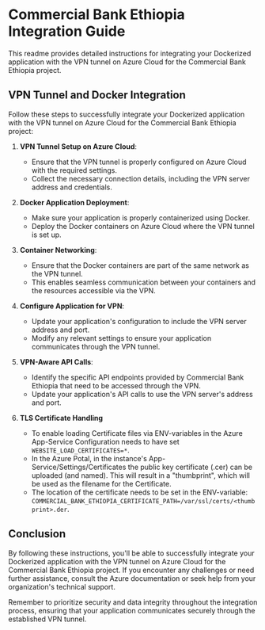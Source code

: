 # Commercial Bank Ethiopia Integration Guide

This readme provides detailed instructions for integrating your Dockerized application with the VPN tunnel on Azure Cloud for the Commercial Bank Ethiopia project.

## VPN Tunnel and Docker Integration

Follow these steps to successfully integrate your Dockerized application with the VPN tunnel on Azure Cloud for the Commercial Bank Ethiopia project:

1. **VPN Tunnel Setup on Azure Cloud**:

   - Ensure that the VPN tunnel is properly configured on Azure Cloud with the required settings.
   - Collect the necessary connection details, including the VPN server address and credentials.

2. **Docker Application Deployment**:

   - Make sure your application is properly containerized using Docker.
   - Deploy the Docker containers on Azure Cloud where the VPN tunnel is set up.

3. **Container Networking**:

   - Ensure that the Docker containers are part of the same network as the VPN tunnel.
   - This enables seamless communication between your containers and the resources accessible via the VPN.

4. **Configure Application for VPN**:

   - Update your application's configuration to include the VPN server address and port.
   - Modify any relevant settings to ensure your application communicates through the VPN tunnel.

5. **VPN-Aware API Calls**:

   - Identify the specific API endpoints provided by Commercial Bank Ethiopia that need to be accessed through the VPN.
   - Update your application's API calls to use the VPN server's address and port.

6. **TLS Certificate Handling**
    - To enable loading Certificate files via ENV-variables in the Azure App-Service Configuration needs to have set `WEBSITE_LOAD_CERTIFICATES=*`.
    - In the Azure Potal, in the instance's App-Service/Settings/Certificates the public key certificate (.cer) can be uploaded (and named). This will result in a "thumbprint", which will be used as the filename for the Certificate.
    - The location of the certificate needs to be set in the ENV-variable: `COMMERCIAL_BANK_ETHIOPIA_CERTIFICATE_PATH=/var/ssl/certs/<thumbprint>.der`.
## Conclusion

By following these instructions, you'll be able to successfully integrate your Dockerized application with the VPN tunnel on Azure Cloud for the Commercial Bank Ethiopia project. If you encounter any challenges or need further assistance, consult the Azure documentation or seek help from your organization's technical support.

Remember to prioritize security and data integrity throughout the integration process, ensuring that your application communicates securely through the established VPN tunnel.
